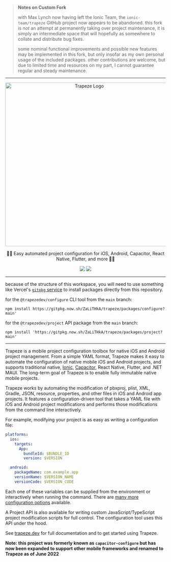 > **Notes on Custom Fork**
>
> with Max Lynch now having left the Ionic Team, the `ionic-team/trapeze` GitHub project now appears to be abandoned.
> this fork is _not_ an attempt at permanently taking over project maintenance, it is simply an intermediate space that
> will hopefully as somewhere to collate and distribute bug fixes.
>
> some nominal functional improvements and possible new features may be implemented in this fork, but only insofar as my
> own personal usage of the included packages. other contributions are welcome, but due to limited time and
> resources on my part, I cannot guarantee regular and steady maintenance.

---

<div align="center">
  <a href="https://trapeze.dev" target="_blank"><img src="https://github.com/ionic-team/trapeze/raw/main/logo.png" alt="Trapeze Logo" width="512" /></a>
</div>

<p align="center">
  🤸‍♀️ Easy automated project configuration for iOS, Android, Capacitor, React Native, Flutter, and more 🤸‍♀️
</p>

<p align="center">
  <a href="https://www.npmjs.com/package/@trapezedev/configure"><img src="https://img.shields.io/npm/v/@trapezedev/configure?label=@trapezedev/configure" /></a>
  <a href="https://www.npmjs.com/package/@trapezedev/project"><img src="https://img.shields.io/npm/v/@trapezedev/project?label=@trapezedev/project" /></a>
</p>

---

because of the structure of this workspace, you will need to use something like Vercel's
[`gitpkg` service](https://gitpkg.vercel.app/about/) to install packages directly from this repository.

for the `@trapezedev/configure` CLI tool from the `main` branch:

```shell
npm install https://gitpkg.now.sh/ZaLiTHkA/trapeze/packages/configure?main'
```

for the `@trapezedev/project` API package from the `main` branch:

```shell
npm install 'https://gitpkg.now.sh/ZaLiTHkA/trapeze/packages/project?main'
```

---

Trapeze is a mobile project configuration toolbox for native iOS and Android project management. From a simple YAML format, Trapeze makes it easy to automate the configuration of native mobile iOS and Android projects, and supports traditional native, [Ionic](https://ionicframework.com/), [Capacitor](https://capacitorjs.com/), React Native, Flutter, and .NET MAUI. The long-term goal of Trapeze is to enable fully immutable native mobile projects.

Trapeze works by automating the modification of pbxproj, plist, XML, Gradle, JSON, resource, properties, and other files in iOS and Android app projects. It features a configuration-driven tool that takes a YAML file with iOS and Android project modifications and performs those modifications from the command line interactively.

For example, modifying your project is as easy as writing a configuration file:

```yaml
platforms:
  ios:
    targets:
      App:
        bundleId: $BUNDLE_ID
        version: $VERSION

  android:
    packageName: com.example.app
    versionName: $VERSION_NAME
    versionCode: $VERSION_CODE
```

Each one of these variables can be supplied from the environment or interactively when running the command. There are <a href="https://trapeze.dev/docs/operations/getting-started">many more configuration options</a> available.

A Project API is also available for writing custom JavaScript/TypeScript project modification scripts for full control. The configuration tool uses this API under the hood.

See [trapeze.dev](https://trapeze.dev) for full documentation and to get started using Trapeze.

__Note: this project was formerly known as `capacitor-configure` but has now been expanded to support other mobile frameworks and renamed to Trapeze as of June 2022__

